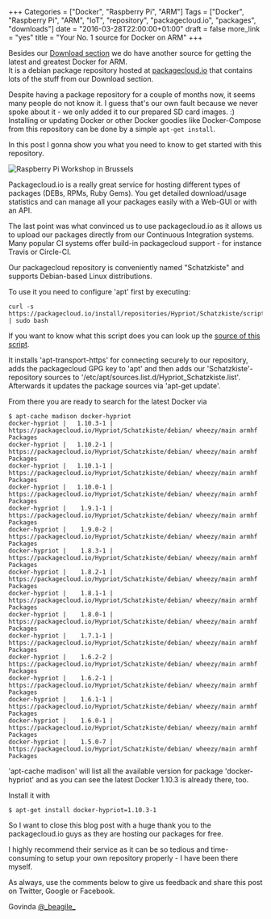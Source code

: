 +++
Categories = ["Docker", "Raspberry Pi", "ARM"]
Tags = ["Docker", "Raspberry Pi", "ARM", "IoT", "repository", "packagecloud.io", "packages", "downloads"]
date = "2016-03-28T22:00:00+01:00"
draft = false
more_link = "yes"
title = "Your No. 1 source for Docker on ARM"
+++

Besides our [Download section](/downloads/) we do have another source for getting the latest and greatest Docker for ARM.  
It is a debian package repository hosted at [packagecloud.io](https://packagecloud.io/) that contains lots of the stuff from our Download section.

Despite having a package repository for a couple of months now, it seems many people do not know it.
I guess that's our own fault because we never spoke about it - we only added it to our prepared SD card images. :)
Installing or updating Docker or other Docker goodies like Docker-Compose from this repository can be done by a simple `apt-get install`.

In this post I gonna show you what you need to know to get started with this repository.

![Raspberry Pi Workshop in Brussels](/images/packagecloud/packagecloud_io_wide.jpg)

<!--more-->

Packagecloud.io is a really great service for hosting different types of packages (DEBs, RPMs, Ruby Gems).
You get detailed download/usage statistics and can manage all your packages easily with a Web-GUI or with an API.

The last point was what convinced us to use packagecloud.io as it allows us to upload our packages directly from our Continuous Integration systems.
Many popular CI systems offer build-in packagecloud support - for instance Travis or Circle-CI.

Our packagecloud repository is conveniently named "Schatzkiste" and supports Debian-based Linux distributions.

To use it you need to configure 'apt' first by executing:

```
curl -s https://packagecloud.io/install/repositories/Hypriot/Schatzkiste/script.deb.sh | sudo bash
```

If you want to know what this script does you can look up the [source of this script](https://packagecloud.io/Hypriot/Schatzkiste/install).

It installs 'apt-transport-https' for connecting securely to our repository, adds the packagecloud GPG key to 'apt' and then adds our 'Schatzkiste'-repository sources to '/etc/apt/sources.list.d/Hypriot_Schatzkiste.list'.  
Afterwards it updates the package sources via 'apt-get update'.

From there you are ready to search for the latest Docker via

```
$ apt-cache madison docker-hypriot
docker-hypriot |   1.10.3-1 | https://packagecloud.io/Hypriot/Schatzkiste/debian/ wheezy/main armhf Packages
docker-hypriot |   1.10.2-1 | https://packagecloud.io/Hypriot/Schatzkiste/debian/ wheezy/main armhf Packages
docker-hypriot |   1.10.1-1 | https://packagecloud.io/Hypriot/Schatzkiste/debian/ wheezy/main armhf Packages
docker-hypriot |   1.10.0-1 | https://packagecloud.io/Hypriot/Schatzkiste/debian/ wheezy/main armhf Packages
docker-hypriot |    1.9.1-1 | https://packagecloud.io/Hypriot/Schatzkiste/debian/ wheezy/main armhf Packages
docker-hypriot |    1.9.0-2 | https://packagecloud.io/Hypriot/Schatzkiste/debian/ wheezy/main armhf Packages
docker-hypriot |    1.8.3-1 | https://packagecloud.io/Hypriot/Schatzkiste/debian/ wheezy/main armhf Packages
docker-hypriot |    1.8.2-1 | https://packagecloud.io/Hypriot/Schatzkiste/debian/ wheezy/main armhf Packages
docker-hypriot |    1.8.1-1 | https://packagecloud.io/Hypriot/Schatzkiste/debian/ wheezy/main armhf Packages
docker-hypriot |    1.8.0-1 | https://packagecloud.io/Hypriot/Schatzkiste/debian/ wheezy/main armhf Packages
docker-hypriot |    1.7.1-1 | https://packagecloud.io/Hypriot/Schatzkiste/debian/ wheezy/main armhf Packages
docker-hypriot |    1.6.2-2 | https://packagecloud.io/Hypriot/Schatzkiste/debian/ wheezy/main armhf Packages
docker-hypriot |    1.6.2-1 | https://packagecloud.io/Hypriot/Schatzkiste/debian/ wheezy/main armhf Packages
docker-hypriot |    1.6.1-1 | https://packagecloud.io/Hypriot/Schatzkiste/debian/ wheezy/main armhf Packages
docker-hypriot |    1.6.0-1 | https://packagecloud.io/Hypriot/Schatzkiste/debian/ wheezy/main armhf Packages
docker-hypriot |    1.5.0-7 | https://packagecloud.io/Hypriot/Schatzkiste/debian/ wheezy/main armhf Packages
```

'apt-cache madison' will list all the available version for package 'docker-hypriot' and as you can see the latest Docker 1.10.3 is already there, too.

Install it with

```
$ apt-get install docker-hypriot=1.10.3-1
```

So I want to close this blog post with a huge thank you to the packagecloud.io guys as they are hosting our packages for free.

I highly recommend their service as it can be so tedious and time-consuming to setup your own repository properly - I have been there myself.

As always, use the comments below to give us feedback and share this post on Twitter, Google or Facebook.

Govinda [@\_beagile\_](https://twitter.com/_beagile_)
